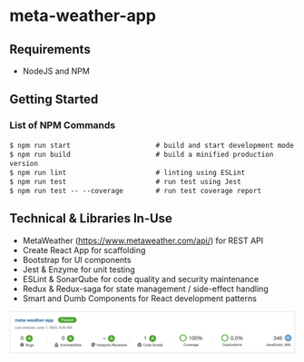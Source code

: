 # meta-weather-app

## Requirements

- NodeJS and NPM

## Getting Started

### List of NPM Commands

```terminal
$ npm run start                     # build and start development mode
$ npm run build                     # build a minified production version
$ npm run lint                      # linting using ESLint
$ npm run test                      # run test using Jest
$ npm run test -- --coverage        # run test coverage report
```

## Technical & Libraries In-Use

- MetaWeather (https://www.metaweather.com/api/) for REST API
- Create React App for scaffolding
- Bootstrap for UI components
- Jest & Enzyme for unit testing
- ESLint & SonarQube for code quality and security maintenance
- Redux & Redux-saga for state management / side-effect handling
- Smart and Dumb Components for React development patterns

![SonarQube result](./public/meta-weather-app-sonar.png)
